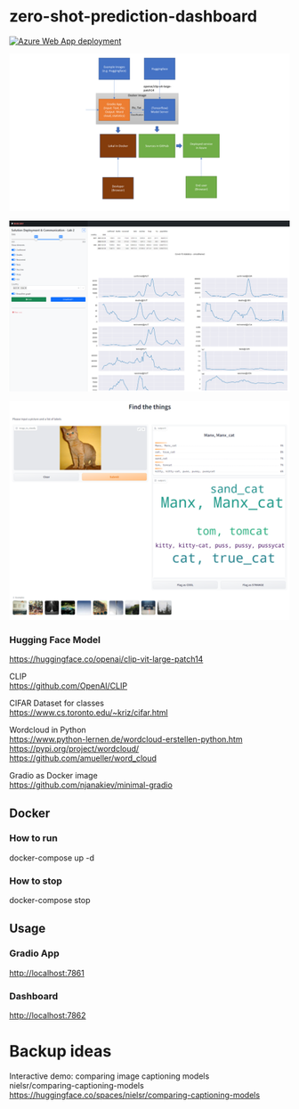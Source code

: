 # zero-shot-prediction-dashboard

[![Azure Web App deployment](https://github.com/iflow/zero-shot-prediction-dashboard/actions/workflows/azure-container-webapp-deployment.yml/badge.svg)](https://github.com/iflow/zero-shot-prediction-dashboard/actions/workflows/azure-container-webapp-deployment.yml)

![flowchart.png](docs%2Fflowchart.png)

![covid-dashboard.png](docs%2Fcovid-dashboard.png)

![gradio.png](docs%2Fgradio.png)

### Hugging Face Model
<https://huggingface.co/openai/clip-vit-large-patch14>

CLIP\
<https://github.com/OpenAI/CLIP>

CIFAR Dataset for classes\
<https://www.cs.toronto.edu/~kriz/cifar.html>

Wordcloud in Python\
<https://www.python-lernen.de/wordcloud-erstellen-python.htm>\
<https://pypi.org/project/wordcloud/>\
<https://github.com/amueller/word_cloud>

Gradio as Docker image\
<https://github.com/njanakiev/minimal-gradio>


## Docker
### How to run
docker-compose up -d 
### How to stop
docker-compose stop

## Usage
### Gradio App
<http://localhost:7861>
### Dashboard
<http://localhost:7862>

# Backup ideas
Interactive demo: comparing image captioning models\
nielsr/comparing-captioning-models <https://huggingface.co/spaces/nielsr/comparing-captioning-models>
